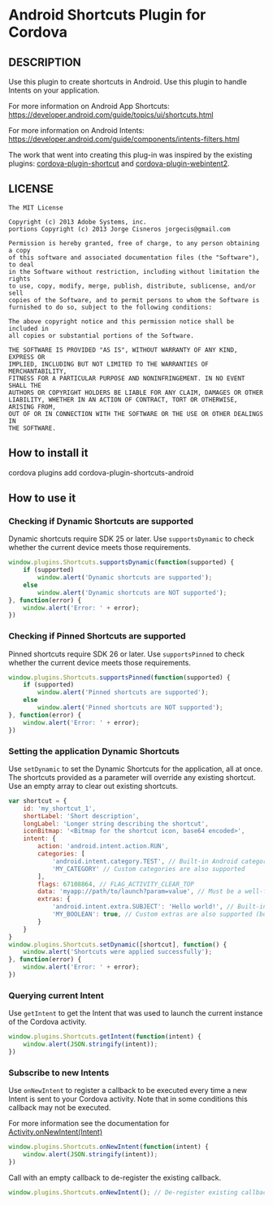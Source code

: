 # Android Shortcuts Plugin for Cordova 

## DESCRIPTION

Use this plugin to create shortcuts in Android. Use this plugin to handle Intents on your application.

For more information on Android App Shortcuts: https://developer.android.com/guide/topics/ui/shortcuts.html

For more information on Android Intents: https://developer.android.com/guide/components/intents-filters.html

The work that went into creating this plug-in was inspired by the existing plugins: [cordova-plugin-shortcut](https://github.com/jorgecis/ShortcutPlugin) and [cordova-plugin-webintent2](https://github.com/okwei2000/webintent).

## LICENSE

	The MIT License

	Copyright (c) 2013 Adobe Systems, inc.
	portions Copyright (c) 2013 Jorge Cisneros jorgecis@gmail.com

	Permission is hereby granted, free of charge, to any person obtaining a copy
	of this software and associated documentation files (the "Software"), to deal
	in the Software without restriction, including without limitation the rights
	to use, copy, modify, merge, publish, distribute, sublicense, and/or sell
	copies of the Software, and to permit persons to whom the Software is
	furnished to do so, subject to the following conditions:

	The above copyright notice and this permission notice shall be included in
	all copies or substantial portions of the Software.

	THE SOFTWARE IS PROVIDED "AS IS", WITHOUT WARRANTY OF ANY KIND, EXPRESS OR
	IMPLIED, INCLUDING BUT NOT LIMITED TO THE WARRANTIES OF MERCHANTABILITY,
	FITNESS FOR A PARTICULAR PURPOSE AND NONINFRINGEMENT. IN NO EVENT SHALL THE
	AUTHORS OR COPYRIGHT HOLDERS BE LIABLE FOR ANY CLAIM, DAMAGES OR OTHER
	LIABILITY, WHETHER IN AN ACTION OF CONTRACT, TORT OR OTHERWISE, ARISING FROM,
	OUT OF OR IN CONNECTION WITH THE SOFTWARE OR THE USE OR OTHER DEALINGS IN
	THE SOFTWARE.


## How to install it

  cordova plugins add cordova-plugin-shortcuts-android

## How to use it

### Checking if Dynamic Shortcuts are supported

Dynamic shortcuts require SDK 25 or later. Use `supportsDynamic` to check whether the current device meets those requirements.

```javascript
window.plugins.Shortcuts.supportsDynamic(function(supported) { 
	if (supported)
		window.alert('Dynamic shortcuts are supported');
	else
		window.alert('Dynamic shortcuts are NOT supported');
}, function(error) {
	window.alert('Error: ' + error);
})
```

### Checking if Pinned Shortcuts are supported

Pinned shortcuts require SDK 26 or later. Use `supportsPinned` to check whether the current device meets those requirements.

```javascript
window.plugins.Shortcuts.supportsPinned(function(supported) { 
	if (supported)
		window.alert('Pinned shortcuts are supported');
	else
		window.alert('Pinned shortcuts are NOT supported');
}, function(error) {
	window.alert('Error: ' + error);
})
```

### Setting the application Dynamic Shortcuts

Use `setDynamic` to set the Dynamic Shortcuts for the application, all at once. The shortcuts provided as a parameter will override any existing shortcut. Use an empty array to clear out existing shortcuts.

```javascript
var shortcut = {
	id: 'my_shortcut_1',
	shortLabel: 'Short description',
	longLabel: 'Longer string describing the shortcut',
	iconBitmap: '<Bitmap for the shortcut icon, base64 encoded>',
	intent: {
		action: 'android.intent.action.RUN',
		categories: [
			'android.intent.category.TEST', // Built-in Android category
			'MY_CATEGORY' // Custom categories are also supported
		],
		flags: 67108864, // FLAG_ACTIVITY_CLEAR_TOP
		data: 'myapp://path/to/launch?param=value', // Must be a well-formed URI
		extras: {
			'android.intent.extra.SUBJECT': 'Hello world!', // Built-in Android extra (string)
			'MY_BOOLEAN': true, // Custom extras are also supported (boolean, number and string only)
		}
	}
}
window.plugins.Shortcuts.setDynamic([shortcut], function() {
	window.alert('Shortcuts were applied successfully');
}, function(error) {
	window.alert('Error: ' + error);
})
```

### Querying current Intent

Use `getIntent` to get the Intent that was used to launch the current instance of the Cordova activity.

```javascript
window.plugins.Shortcuts.getIntent(function(intent) {
	window.alert(JSON.stringify(intent));
})
```

### Subscribe to new Intents

Use `onNewIntent` to register a callback to be executed every time a new Intent is sent to your Cordova activity. Note that in some conditions this callback may not be executed. 

For more information see the documentation for [Activity.onNewIntent(Intent)](https://developer.android.com/reference/android/app/Activity.html#onNewIntent(android.content.Intent))

```javascript
window.plugins.Shortcuts.onNewIntent(function(intent) {
	window.alert(JSON.stringify(intent));
})
```

Call with an empty callback to de-register the existing callback.

```javascript
window.plugins.Shortcuts.onNewIntent(); // De-register existing callback
```
